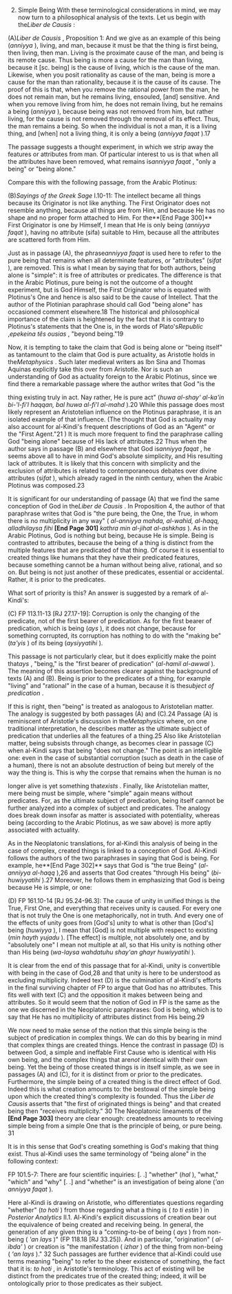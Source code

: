 


2. Simple Being
With these terminological considerations in mind, we may now turn to a
philosophical analysis of the texts. Let us begin with the*Liber de
Causis* :

(A)*Liber de Causis* , Proposition 1: And we give as an example of this
being (*anniyya* ), living, and man, because it must be that the thing
is first being, then living, then man. Living is the proximate cause of
the man, and being is its remote cause. Thus being is more a cause for
the man than living, because it [sc. being] is the cause of living,
which is the cause of the man. Likewise, when you posit rationality as
cause of the man, being is more a cause for the man than rationality,
because it is the cause of its cause. The proof of this is that, when
you remove the rational power from the man, he does not remain man, but
he remains living, ensouled, [and] sensitive. And when you remove living
from him, he does not remain living, but he remains a being (*anniyya*
), because being was not removed from him, but rather living, for the
cause is not removed through the removal of its effect. Thus, the man
remains a being. So when the individual is not a man, it is a living
thing, and [when] not a living thing, it is only a being (*anniyya
faqat* ).17

The passage suggests a thought experiment, in which we strip away the
features or attributes from man. Of particular interest to us is that
when all the attributes have been removed, what remains is*anniyya
faqat* , "only a being" or "being alone."

Compare this with the following passage, from the Arabic Plotinus:

(B)*Sayings of the Greek Sage* I.10-11: The intellect became all things
because its Originator is not like anything. The First Originator does
not resemble anything, because all things are from Him, and because He
has no shape and no proper form attached to Him. For the**[End Page
300]** First Originator is one by Himself, I mean that He is only being
(*anniyya faqat* ), having no attribute (sifa) suitable to Him, because
all the attributes are scattered forth from Him.

Just as in passage (A), the phrase*anniyya faqat* is used here to refer
to the pure being that remains when all determinate features, or
"attributes" (si*fat* ), are removed. This is what I mean by saying that
for both authors, being alone is "simple": it is free of attributes or
predicates. The difference is that in the Arabic Plotinus, pure being is
not the outcome of a thought experiment, but is God Himself, the First
Originator who is equated with Plotinus's One and hence is also said to
be the cause of Intellect. That the author of the Plotinian paraphrase
should call God "being alone" has occasioned comment elsewhere.18 The
historical and philosophical importance of the claim is heightened by
the fact that it is contrary to Plotinus's statements that the One is,
in the words of Plato's*Republic* ,*epekeina tês ousias* , "beyond
being."19

Now, it is tempting to take the claim that God is being alone or "being
itself" as tantamount to the claim that God is pure actuality, as
Aristotle holds in the*Metaphysics* . Such later medieval writers as Ibn
Sina and Thomas Aquinas explicitly take this over from Aristotle. Nor is
such an understanding of God as actuality foreign to the Arabic
Plotinus, since we find there a remarkable passage where the author
writes that God "is the

thing existing truly in act. Nay rather, He is pure act" (*huwa al-shay'
al-ka'in bi-'l-fi'l* *haqqan, bal huwa al-fi'l al-mahd* ).20 While this
passage does most likely represent an Aristotelian influence on the
Plotinus paraphrase, it is an isolated example of that influence. (The
thought that God is actuality may also account for al-Kindi's frequent
descriptions of God as an "Agent" or the "First Agent."21 ) It is much
more frequent to find the paraphrase calling God "being alone" because
of His lack of attributes.22 Thus when the author says in passage (B)
and elsewhere that God is*anniyya faqat* , he seems above all to have in
mind God's absolute simplicity, and His resulting lack of attributes. It
is likely that this concern with simplicity and the exclusion of
attributes is related to contemporaneous debates over divine attributes
(si*fat* ), which already raged in the ninth century, when the Arabic
Plotinus was composed.23

It is significant for our understanding of passage (A) that we find the
same conception of God in the*Liber de Causis* . In Proposition 4, the
author of that paraphrase writes that God is "the pure being, the One,
the True, in whom there is no multiplicity in any way" ( *al-anniyya
mahda, al-wahid, al-haqq, alladhilaysa fihi* **[End Page 301]** *kathra
min al-jihat al-ashkhas* ). As in the Arabic Plotinus, God is nothing
but being, because He is simple. Being is contrasted to attributes,
because the being of a thing is distinct from the multiple features that
are predicated of that thing. Of course it is essential to created
things like humans that they have their predicated features, because
something cannot be a human without being alive, rational, and so on.
But being is not just another of these predicates, essential or
accidental. Rather, it is prior to the predicates.

What sort of priority is this? An answer is suggested by a remark of
al-Kindi's:

(C) FP 113.11-13 [RJ 27.17-19]: Corruption is only the changing of the
predicate, not of the first bearer of predication. As for the first
bearer of predication, which is being (*ays* ), it does not change,
because for something corrupted, its corruption has nothing to do with
the "making be" (*ta'yis* ) of its being (*aysiyyatihi* ).

This passage is not particularly clear, but it does explicitly make the
point that*ays* , "being," is the "first bearer of predication"
(*al-hamil al-awwal* ). The meaning of this assertion becomes clearer
against the background of texts (A) and (B). Being is prior to the
predicates of a thing, for example "living" and "rational" in the case
of a human, because it is the*subject of predication* .

If this is right, then "being" is treated as analogous to Aristotelian
matter. The analogy is suggested by both passages (A) and (C).24 Passage
(A) is reminiscent of Aristotle's discussion in the*Metaphysics* where,
on one traditional interpretation, he describes matter as the ultimate
subject of predication that underlies all the features of a thing.25
Also like Aristotelian matter, being subsists through change, as becomes
clear in passage (C) when al-Kindi says that being "does not change."
The point is an intelligible one: even in the case of substantial
corruption (such as death in the case of a human), there is not an
absolute destruction of being but merely of the way the thing is. This
is why the corpse that remains when the human is no

longer alive is yet something that*exists* . Finally, like Aristotelian
matter, mere being must be simple, where "simple" again means without
predicates. For, as the ultimate subject of predication, being itself
cannot be further analyzed into a complex of subject and predicates. The
analogy does break down insofar as matter is associated with
potentiality, whereas being (according to the Arabic Plotinus, as we saw
above) is more aptly associated with actuality.

As in the Neoplatonic translations, for al-Kindi this analysis of being
in the case of complex, created things is linked to a conception of God.
Al-Kindi follows the authors of the two paraphrases in saying that God
is being. For example, he**[End Page 302]** says that God is "the true
Being" (*al-anniyya al-haqq* ),26 and asserts that God creates "through
His being" (*bi-huwiyyatihi* ).27 Moreover, he follows them in
emphasizing that God is being because He is simple, or one:

(D) FP 161.10-14 [RJ 95.24-96.3]: The cause of unity in unified things
is the True, First One, and everything that receives unity is caused.
For every one that is not truly the One is one metaphorically, not in
truth. And every one of the effects of unity goes from [God's] unity to
what is other than [God's] being (*huwiyya* ), I mean that [God] is not
multiple with respect to existing (*min hayth yujadu* ). [The effect] is
multiple, not absolutely one, and by "absolutely one" I mean not
multiple at all, so that His unity is nothing other than His being
(*wa-laysa wahdatuhu shay'an ghayr huwiyyatihi* ).

It is clear from the end of this passage that for al-Kindi, unity is
convertible with being in the case of God,28 and that unity is here to
be understood as excluding multiplicity. Indeed text (D) is the
culmination of al-Kindi's efforts in the final surviving chapter of FP
to argue that God has no attributes. This fits well with text (C) and
the opposition it makes between being and attributes. So it would seem
that the notion of God in FP is the same as the one we discerned in the
Neoplatonic paraphrases: God is being, which is to say that He has no
multiplicity of attributes distinct from His being.29

We now need to make sense of the notion that this simple being is the
subject of predication in complex things. We can do this by bearing in
mind that complex things are created things. Hence the contrast in
passage (D) is between God, a simple and ineffable First Cause who is
identical with His own being, and the complex things that are*not*
identical with their own being. Yet the being of those created things is
in itself simple, as we see in passages (A) and (C), for it is distinct
from or prior to the predicates. Furthermore, the simple being of a
created thing is the direct effect of God. Indeed this is what creation
amounts to: the bestowal of the simple being upon which the created
thing's complexity is founded. Thus the *Liber de Causis* asserts that
"the first of originated things is being" and that created being then
"receives multiplicity." 30 The Neoplatonic lineaments of the **[End
Page 303]** theory are clear enough: createdness amounts to receiving
simple being from a simple One that is the principle of being, or pure
being. 31

It is in this sense that God's creating something is God's making that
thing exist. Thus al-Kindi uses the same terminology of "being alone" in
the following context:

FP 101.5-7: There are four scientific inquiries: [. .] "whether" (*hal*
), "what," "which" and "why" [. .] and "whether" is an investigation of
being alone (*'an anniyya faqat* ).

Here al-Kindi is drawing on Aristotle, who differentiates questions
regarding "whether" (*to hoti* ) from those regarding what a thing is (
*to ti estin* ) in *Posterior Analytics* II.1. Al-Kindi's explicit
discussions of creation bear out the equivalence of being created and
receiving being. In general, the generation of any given thing is a
"coming-to-be of being ( *ays* ) from non-being ( *'an lays* )" (FP
118.18 [RJ 33.25]). And in particular, "origination" ( *al-ibda'* ) or
creation is "the manifestation ( *izhar* ) of the thing from non-being (
*'an lays* )." 32 Such passages are further evidence that al-Kindi could
use terms meaning "being" to refer to the sheer existence of something,
the fact that it is: *to hoti* , in Aristotle's terminology. This act of
existing will be distinct from the predicates true of the created thing;
indeed, it will be ontologically prior to those predicates as their
subject.


